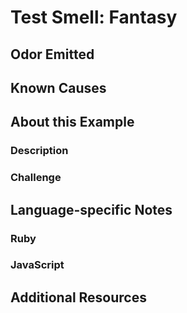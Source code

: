 # Test Smell: Fantasy

## Odor Emitted

## Known Causes

## About this Example

### Description

### Challenge

## Language-specific Notes

### Ruby

### JavaScript

## Additional Resources

